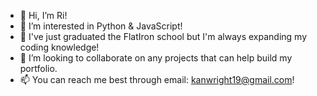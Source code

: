 - 👋 Hi, I’m Ri!
- 👀 I’m interested in Python & JavaScript!
- 🌱 I've just graduated the FlatIron school but I'm always expanding my coding knowledge!
- 💞️ I’m looking to collaborate on any projects that can help build my portfolio.
- 📫 You can reach me best through email: kanwright19@gmail.com!

<!---
Kanwright19/Kanwright19 is a ✨ special ✨ repository because its `README.md` (this file) appears on your GitHub profile.
You can click the Preview link to take a look at your changes.
--->
